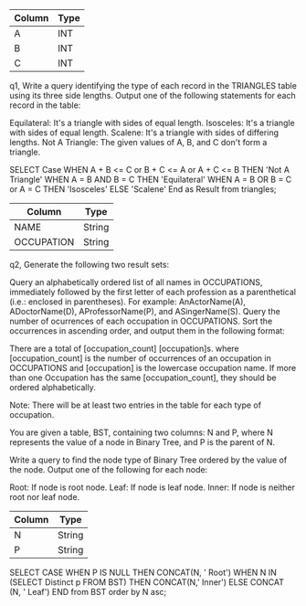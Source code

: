 |  Column | Type |
|-------|-----|
| A | INT   |
| B  | INT  |
| C  | INT |

q1, Write a query identifying the type of each record in the TRIANGLES table using its three side lengths. Output one of the following statements for each record in the table:

Equilateral: It's a triangle with  sides of equal length.
Isosceles: It's a triangle with  sides of equal length.
Scalene: It's a triangle with  sides of differing lengths.
Not A Triangle: The given values of A, B, and C don't form a triangle.

SELECT
Case 
    WHEN A + B <= C or B + C <= A or A + C <= B THEN 'Not A Triangle'
    WHEN A = B AND B = C THEN 'Equilateral'
    WHEN A = B OR B = C or A = C THEN 'Isosceles'
    ELSE 'Scalene'
End as Result
from triangles;

|  Column | Type |
|-------|-----|
| NAME | String   |
| OCCUPATION  | String |


q2, Generate the following two result sets:

Query an alphabetically ordered list of all names in OCCUPATIONS, immediately followed by the first letter of each profession as a parenthetical (i.e.: enclosed in parentheses). For example: AnActorName(A), ADoctorName(D), AProfessorName(P), and ASingerName(S).
Query the number of ocurrences of each occupation in OCCUPATIONS. Sort the occurrences in ascending order, and output them in the following format:

There are a total of [occupation_count] [occupation]s.
where [occupation_count] is the number of occurrences of an occupation in OCCUPATIONS and [occupation] is the lowercase occupation name. If more than one Occupation has the same [occupation_count], they should be ordered alphabetically.

Note: There will be at least two entries in the table for each type of occupation.







You are given a table, BST, containing two columns: N and P, where N represents the value of a node in Binary Tree, and P is the parent of N.

Write a query to find the node type of Binary Tree ordered by the value of the node. Output one of the following for each node:

Root: If node is root node.
Leaf: If node is leaf node.
Inner: If node is neither root nor leaf node.


|  Column | Type |
|-------|-----|
| N | String   |
| P  | String |

SELECT CASE
WHEN P IS NULL THEN CONCAT(N, ' Root')
WHEN N IN (SELECT Distinct p FROM BST) THEN CONCAT(N,' Inner')
ELSE CONCAT (N, ' Leaf')
END
from BST
order by N asc;
